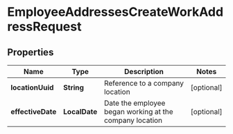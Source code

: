 

# EmployeeAddressesCreateWorkAddressRequest



## Properties

| Name | Type | Description | Notes |
|------------ | ------------- | ------------- | -------------|
|**locationUuid** | **String** | Reference to a company location |  [optional] |
|**effectiveDate** | **LocalDate** | Date the employee began working at the company location |  [optional] |




